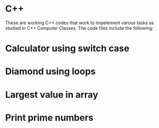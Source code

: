 # C++
These are working C++ codes that work to impelement varous tasks as studied in  C++ Computer Classes. 
The code files include the following:
# Calculator using  switch case
# Diamond using loops
# Largest value in array
# Print prime numbers
